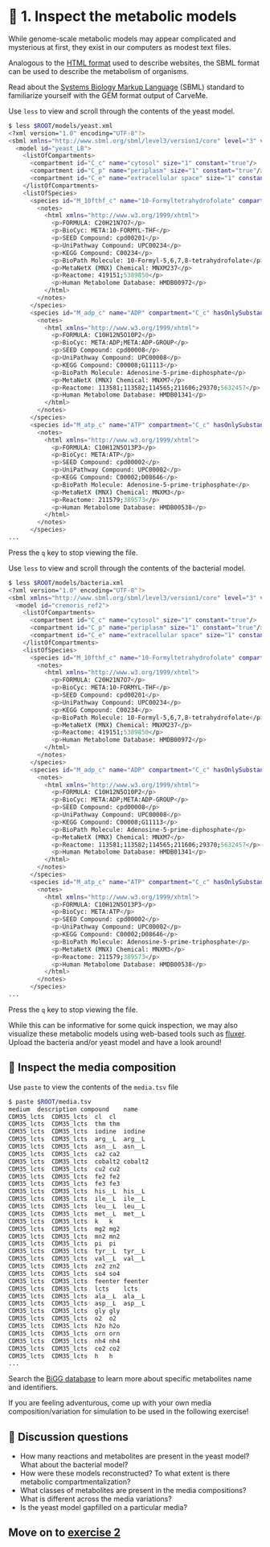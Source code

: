 # 🔎 1. Inspect the metabolic models

While genome-scale metabolic models may appear complicated and mysterious at first, they exist in our computers as modest text files.

Analogous to the [HTML format](https://en.wikipedia.org/wiki/HTML) used to describe websites, the SBML format can be used to describe the metabolism of organisms.

Read about the [Systems Biology Markup Language](https://sbml.org/) (SBML) standard to familiarize yourself with the GEM format output of CarveMe. 

Use `less` to view and scroll through the contents of the yeast model.

```bash
$ less $ROOT/models/yeast.xml
<?xml version="1.0" encoding="UTF-8"?>
<sbml xmlns="http://www.sbml.org/sbml/level3/version1/core" level="3" version="1">
  <model id="yeast_LB">
    <listOfCompartments>
      <compartment id="C_c" name="cytosol" size="1" constant="true"/>
      <compartment id="C_p" name="periplasm" size="1" constant="true"/>
      <compartment id="C_e" name="extracellular space" size="1" constant="true"/>
    </listOfCompartments>
    <listOfSpecies>
      <species id="M_10fthf_c" name="10-Formyltetrahydrofolate" compartment="C_c" hasOnlySubstanceUnits="true">
        <notes>
          <html xmlns="http://www.w3.org/1999/xhtml">
            <p>FORMULA: C20H21N7O7</p>
            <p>BioCyc: META:10-FORMYL-THF</p>
            <p>SEED Compound: cpd00201</p>
            <p>UniPathway Compound: UPC00234</p>
            <p>KEGG Compound: C00234</p>
            <p>BioPath Molecule: 10-Formyl-5,6,7,8-tetrahydrofolate</p>
            <p>MetaNetX (MNX) Chemical: MNXM237</p>
            <p>Reactome: 419151;5389850</p>
            <p>Human Metabolome Database: HMDB00972</p>
          </html>
        </notes>
      </species>
      <species id="M_adp_c" name="ADP" compartment="C_c" hasOnlySubstanceUnits="true">
        <notes>
          <html xmlns="http://www.w3.org/1999/xhtml">
            <p>FORMULA: C10H12N5O10P2</p>
            <p>BioCyc: META:ADP;META:ADP-GROUP</p>
            <p>SEED Compound: cpd00008</p>
            <p>UniPathway Compound: UPC00008</p>
            <p>KEGG Compound: C00008;G11113</p>
            <p>BioPath Molecule: Adenosine-5-prime-diphosphate</p>
            <p>MetaNetX (MNX) Chemical: MNXM7</p>
            <p>Reactome: 113581;113582;114565;211606;29370;5632457</p>
            <p>Human Metabolome Database: HMDB01341</p>
          </html>
        </notes>
      </species>
      <species id="M_atp_c" name="ATP" compartment="C_c" hasOnlySubstanceUnits="true">
        <notes>
          <html xmlns="http://www.w3.org/1999/xhtml">
            <p>FORMULA: C10H12N5O13P3</p>
            <p>BioCyc: META:ATP</p>
            <p>SEED Compound: cpd00002</p>
            <p>UniPathway Compound: UPC00002</p>
            <p>KEGG Compound: C00002;D08646</p>
            <p>BioPath Molecule: Adenosine-5-prime-triphosphate</p>
            <p>MetaNetX (MNX) Chemical: MNXM3</p>
            <p>Reactome: 211579;389573</p>
            <p>Human Metabolome Database: HMDB00538</p>
          </html>
        </notes>
      </species>
...
```

Press the `q` key to stop viewing the file.

Use `less` to view and scroll through the contents of the bacterial model.

```bash
$ less $ROOT/models/bacteria.xml
<?xml version="1.0" encoding="UTF-8"?>
<sbml xmlns="http://www.sbml.org/sbml/level3/version1/core" level="3" version="1">
  <model id="cremoris_ref2">
    <listOfCompartments>
      <compartment id="C_c" name="cytosol" size="1" constant="true"/>
      <compartment id="C_p" name="periplasm" size="1" constant="true"/>
      <compartment id="C_e" name="extracellular space" size="1" constant="true"/>
    </listOfCompartments>
    <listOfSpecies>
      <species id="M_10fthf_c" name="10-Formyltetrahydrofolate" compartment="C_c" hasOnlySubstanceUnits="true">
        <notes>
          <html xmlns="http://www.w3.org/1999/xhtml">
            <p>FORMULA: C20H21N7O7</p>
            <p>BioCyc: META:10-FORMYL-THF</p>
            <p>SEED Compound: cpd00201</p>
            <p>UniPathway Compound: UPC00234</p>
            <p>KEGG Compound: C00234</p>
            <p>BioPath Molecule: 10-Formyl-5,6,7,8-tetrahydrofolate</p>
            <p>MetaNetX (MNX) Chemical: MNXM237</p>
            <p>Reactome: 419151;5389850</p>
            <p>Human Metabolome Database: HMDB00972</p>
          </html>
        </notes>
      </species>
      <species id="M_adp_c" name="ADP" compartment="C_c" hasOnlySubstanceUnits="true">
        <notes>
          <html xmlns="http://www.w3.org/1999/xhtml">
            <p>FORMULA: C10H12N5O10P2</p>
            <p>BioCyc: META:ADP;META:ADP-GROUP</p>
            <p>SEED Compound: cpd00008</p>
            <p>UniPathway Compound: UPC00008</p>
            <p>KEGG Compound: C00008;G11113</p>
            <p>BioPath Molecule: Adenosine-5-prime-diphosphate</p>
            <p>MetaNetX (MNX) Chemical: MNXM7</p>
            <p>Reactome: 113581;113582;114565;211606;29370;5632457</p>
            <p>Human Metabolome Database: HMDB01341</p>
          </html>
        </notes>
      </species>
      <species id="M_atp_c" name="ATP" compartment="C_c" hasOnlySubstanceUnits="true">
        <notes>
          <html xmlns="http://www.w3.org/1999/xhtml">
            <p>FORMULA: C10H12N5O13P3</p>
            <p>BioCyc: META:ATP</p>
            <p>SEED Compound: cpd00002</p>
            <p>UniPathway Compound: UPC00002</p>
            <p>KEGG Compound: C00002;D08646</p>
            <p>BioPath Molecule: Adenosine-5-prime-triphosphate</p>
            <p>MetaNetX (MNX) Chemical: MNXM3</p>
            <p>Reactome: 211579;389573</p>
            <p>Human Metabolome Database: HMDB00538</p>
          </html>
        </notes>
      </species>
...
```

Press the `q` key to stop viewing the file.

While this can be informative for some quick inspection, we may also visualize these metabolic models using web-based tools such as [fluxer](https://fluxer.umbc.edu/). Upload the bacteria and/or yeast model and have a look around!

## 🥫 Inspect the media composition

Use `paste` to view the contents of the `media.tsv` file

```bash
$ paste $ROOT/media.tsv
medium	description	compound	name
CDM35_lcts	CDM35_lcts	cl	cl
CDM35_lcts	CDM35_lcts	thm	thm
CDM35_lcts	CDM35_lcts	iodine	iodine
CDM35_lcts	CDM35_lcts	arg__L	arg__L
CDM35_lcts	CDM35_lcts	asn__L	asn__L
CDM35_lcts	CDM35_lcts	ca2	ca2
CDM35_lcts	CDM35_lcts	cobalt2	cobalt2
CDM35_lcts	CDM35_lcts	cu2	cu2
CDM35_lcts	CDM35_lcts	fe2	fe2
CDM35_lcts	CDM35_lcts	fe3	fe3
CDM35_lcts	CDM35_lcts	his__L	his__L
CDM35_lcts	CDM35_lcts	ile__L	ile__L
CDM35_lcts	CDM35_lcts	leu__L	leu__L
CDM35_lcts	CDM35_lcts	met__L	met__L
CDM35_lcts	CDM35_lcts	k	k
CDM35_lcts	CDM35_lcts	mg2	mg2
CDM35_lcts	CDM35_lcts	mn2	mn2
CDM35_lcts	CDM35_lcts	pi	pi
CDM35_lcts	CDM35_lcts	tyr__L	tyr__L
CDM35_lcts	CDM35_lcts	val__L	val__L
CDM35_lcts	CDM35_lcts	zn2	zn2
CDM35_lcts	CDM35_lcts	so4	so4
CDM35_lcts	CDM35_lcts	feenter	feenter
CDM35_lcts	CDM35_lcts	lcts	lcts
CDM35_lcts	CDM35_lcts	ala__L	ala__L
CDM35_lcts	CDM35_lcts	asp__L	asp__L
CDM35_lcts	CDM35_lcts	gly	gly
CDM35_lcts	CDM35_lcts	o2	o2
CDM35_lcts	CDM35_lcts	h2o	h2o
CDM35_lcts	CDM35_lcts	orn	orn
CDM35_lcts	CDM35_lcts	nh4	nh4
CDM35_lcts	CDM35_lcts	co2	co2
CDM35_lcts	CDM35_lcts	h	h
...
```

Search the [BiGG database](http://bigg.ucsd.edu/) to learn more about specific metabolites name and identifiers.

If you are feeling adventurous, come up with your own media composition/variation for simulation to be used in the following exercise! 

## 💎 Discussion questions

* How many reactions and metabolites are present in the yeast model? What about the bacterial model?
* How were these models reconstructed? To what extent is there metabolic compartmentalization?
* What classes of metabolites are present in the media compositions? What is different across the media variations?
* Is the yeast model gapfilled on a particular media?

## Move on to [exercise 2](https://github.com/franciscozorrilla/EMBOMicroCom/blob/main/exercises/exercise_2.md)
